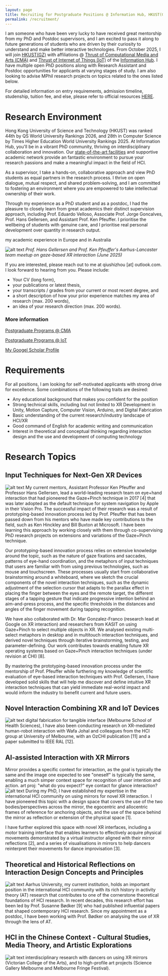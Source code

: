```yaml
---
layout: page
title: Recruiting for Postgraduate Positions @ Information Hub, HKUST(GZ) 
permalink: /recruitment/
---
```

I am someone who have been very lucky to have received great mentorship from my PhD and Postdoc supervisors, and I am excited to pass it along to future generations of students who are driven by their curiosity to understand and make better interactive technologies. From October 2025, I will join <a href="https://www.hkust-gz.edu.cn/">HKUST(GZ)</a> with affiliations @ <a href="https://cma.hkust-gz.edu.cn/"> Thrust of Computational Media and Arts (CMA)</a> and <a href="https://iott.hkust-gz.edu.cn/"> Thrust of Internet of Things (IoT)</a> of the <a href="https://infh.hkust-gz.edu.cn/">Information Hub</a>. I have multiple open PhD positions along with Research Assistant and Postdoc opportunities for applicants at varying stages of study. I am also looking to advise MPhil research projects on topics related to the ones listed below. 

For detailed information on entry requirements, admission timeline, studenship, tuition fee, and else, please refer to official resources <a href="https://fytgs.hkust-gz.edu.cn/admissions/before-submitting-an-application">HERE</a>.

# Research Environment

Hong Kong University of Science and Technology (HKUST) was ranked 44th by QS World University Rankings 2026, and 28th in Computer Science by Times Higher Education World University Rankings 2025. At Information Hub, you'll be in a vibrant PhD community, thriving on interdisciplinary collaboration and innovation. Our <a href="https://youtu.be/EbzmQCtSNFU?si=6yz_qI4kRpYR1bV5">state-of-the-art facilities</a> and supportive academic network provide an fantastic environment to pursue your research passions and make a meaningful impact in the field of HCI. 

As a supervisor, I take a hands-on, collaborative approach and view PhD students as equal partners in the research process. I thrive on open dialogue, mutual respect, and shared problem-solving, and I am committed to fostering an environment where you are empowered to take intellectual ownership of their work.

Through my experience as a PhD student and as a postdoc, I had the pleasure to closely learn from great academics their distinct supervision approach, including Prof. Eduardo Velloso, Associate Prof. Jorge Goncalves, Prof. Hans Gellersen, and Assistant Prof. Ken Pfeuffer. I prioritise the wellbeing of students with genuine care, and I prioritise real personal development over quantity in research output. 

my academic experience in Europe and in Australia



![alt text](assets/images/recruitment/gemini.jpg)
*Prof. Hans Gellersen and Prof. Ken Pfeuffer's Aarhus-Lancaster team meetup on gaze-based XR interaction  (June 2025)*

If you are interested, please reach out to me at qiushizhou [at] outlook.com. I look forward to hearing from you. Please include:

- Your CV (long form),
- your publications or latest thesis,
- your transcripts / grades from your current or most recent degree, and
- a short description of how your prior experience matches my area of research (max. 200 words),
- an idea of your research direction (max. 200 words).

### More information

<a href="https://fytgs.hkust-gz.edu.cn/programs/computational-media-and-arts-5">Postgraduate Programs @ CMA</a>

<a href="https://fytgs.hkust-gz.edu.cn/programs/internet-of-things-5">Postgraduate Programs @ IoT</a>

<a href="https://scholar.google.com.au/citations?user=a-FggqcAAAAJ&hl=en">My Googel Scholar Profile</a>


# Requirements 

For all positions, I am looking for self-motivated applicants with strong drive for excellence. Some combinations of the following traits are desired:
<ul>
  <li>Any educational background that makes you confident for the position</li>
  <li>Strong technical skills, including but not limited to XR Development in Unity, Motion Capture, Computer Vision, Arduino, and Digital Fabrication</li>
  <li>Basic understanding of the current research/industry landscape of HCI/XR</li>
  <li>Good command of English for academic writing and communication</li>
  <li>Interest in theoretical and conceptual thinking regarding interaction design and the use and development of computing technology</li>
</ul>

# Research Topics

## Input Techniques for Next-Gen XR Devices
![alt text](assets/images/recruitment/in.png)
My current mentors, Assistant Professor Ken Pfeuffer and Professor Hans Gellersen, lead a world-leading research team on eye+hand interaction that had pioneered the Gaze+Pinch technique in 2017 [4] that was later adopted as the default technique for system navigation by Apple in their Vision Pro. The successful impact of their research was a result of prototyping-based innovation process led by Prof. Pfeuffer that has been passed down from his mentors who have made key contributions to the field, such as Ken Hinckley and Bill Buxton at Microsoft. I have been learning this approach by working closely with them through co-supervising PhD research projects on extensions and variations of the Gaze+Pinch technique. 

Our prototyping-based innovation process relies on extensive knowledge around the topic, such as the nature of gaze fixations and saccades, patterns of eye-hand coordination, and the metaphors of input techniques that users are familiar with from using previous technologies, such as mouse and touchscreen. These processes usually start from collaborative brainstorming around a whiteboard, where we sketch the crucial components of the novel interaction techniques, such as the dynamic adjustment of the selection cursor that adapts to the parallax effect in placing the finger between the eyes and the remote target, the different stages of a tapping gesture that indicate progressive intention behind an aim-and-press process, and the specific thresholds in the distances and angles of the finger movement during tapping recognition.

We have also collaborated with Dr. Mar Gonzalez-Franco (research lead at Google on XR interaction) and researchers from KASIT on using Gaze+Pinch to select multiple objects in XR. We analysed existing multi-select metaphors in desktop and in multitouch interaction techniques, and derived novel techniques through iterative brainstorming, testing, and parameter-defining. Our work contributes towards enabling future XR operating systems based on Gaze+Pinch interaction techniques (under revision at CHI) [8]. 

By mastering the prototyping-based innovation process under the mentorship of Prof. Pfeuffer while furthering my knowledge of scientific evaluation of eye-based interaction techniques with Prof. Gellersen, I have developed solid skills that will help me discover and define intuitive XR interaction techniques that can yield immediate real-world impact and would inform the industry to benefit current and future users.  


## Novel Interaction Combining XR and IoT Devices
![alt text](assets/images/recruitment/out.png)
digital fabrication for tangible interface (Melbourne School of Health Sciences),  I have also been conducting research on XR-mediated human-robot interaction with Wafa Johal and colleagues from the HCI group at University of Melbourne, with an OzCHI publication [11] and a paper submitted to IEEE RAL [12].


## AI-assisted Interaction with XR Mirrors
Mirror provides a specific context for interaction, as the goal is typically the same and the image one expected to see "oneself" is typically the same, enabling a much simper context space for recognition of user intention and action. 
art proj: "what do you expect?" eye contact for glance interaction?
![alt text](assets/images/recruitment/mirror.png)
During my PhD, I have established my expertise in the international HCI community on using mirrors for novel XR interaction. I have pioneered this topic with a design space that covers the use of the two bodies/perspectives across the mirror, the egocentric and allocentric frames of reference for anchoring objects, and the use of the space behind the mirror as reflection or extension of the physical space [1]. 

I have further explored this space with novel XR interfaces, including a motor training interface that enables learners to effectively acquire physical movements demonstrated by a virtual instructor aligned with their mirror reflections [2], and a series of visualisations in mirrors to help dancers reinterpret their movements for dance improvisation [3].



## Theoretical and Historical Reflections on Interaction Design Concepts and Principles
![alt text](assets/images/recruitment/history.png)
Aarhus University, my current institution, holds an important position in the international HCI community with its rich history in activity theory (AT) research that contributes to one of the cornerstone theoretical foundations of HCI research. In recent decades, this research effort has been led by Prof. Susanne Bødker [9] who had published influential papers that shaped contemporary HCI research. Since my appointment as a postdoc, I have been working with Prof. Bødker on analysing the use of XR through the lens of AT. 

## HCI in the Chinese Context - Cultural Studies, Media Theory, and Artistic Explorations
![alt text](assets/images/recruitment/books.png)
interdisciplinary research with dancers on using XR mirrors (Victorian College of the Arts), and to high-profile art projects (Science Gallery Melbourne and Melbourne Fringe Festival).

